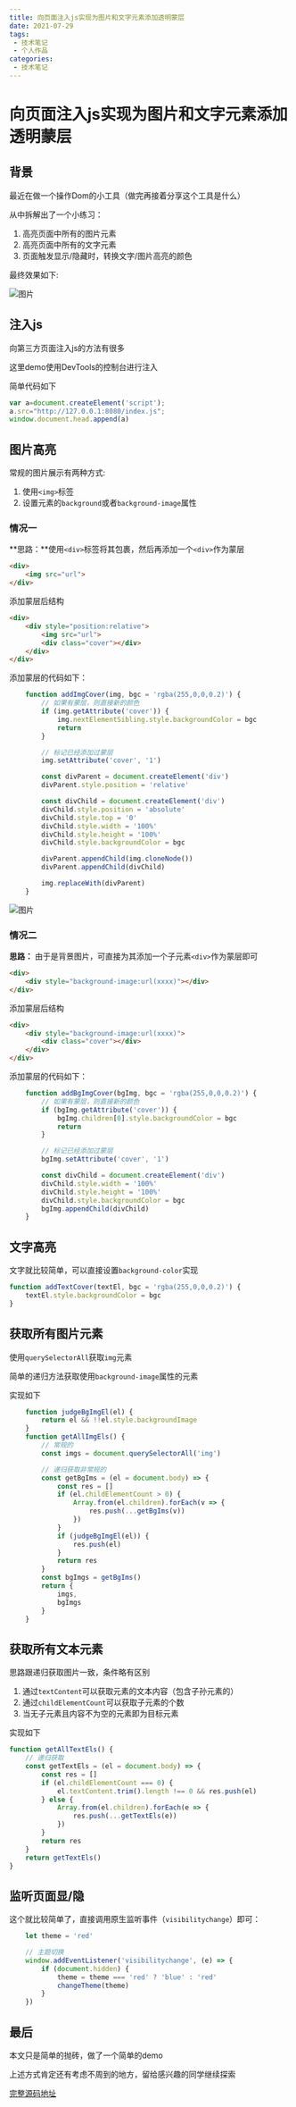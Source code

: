 ```yaml
---
title: 向页面注入js实现为图片和文字元素添加透明蒙层
date: 2021-07-29
tags:
 - 技术笔记
 - 个人作品
categories:
 - 技术笔记
---
```

# 向页面注入js实现为图片和文字元素添加透明蒙层

## 背景
最近在做一个操作Dom的小工具（做完再接着分享这个工具是什么）

从中拆解出了一个小练习：
1. 高亮页面中所有的图片元素
2. 高亮页面中所有的文字元素
3. 页面触发显示/隐藏时，转换文字/图片高亮的颜色

最终效果如下:

![图片](https://img.cdn.sugarat.top/mdImg/MTYyNzQ4NDc4NzUzMA==627484787530)

## 注入js
向第三方页面注入js的方法有很多

这里demo使用DevTools的控制台进行注入

简单代码如下
```js
var a=document.createElement('script');
a.src="http://127.0.0.1:8080/index.js";
window.document.head.append(a)
```

## 图片高亮
常规的图片展示有两种方式:
1. 使用`<img>`标签
2. 设置元素的`background`或者`background-image`属性

### 情况一
**思路：**使用`<div>`标签将其包裹，然后再添加一个`<div>`作为蒙层

```html
<div>
    <img src="url">
</div>
```

添加蒙层后结构

```html
<div>
    <div style="position:relative">
        <img src="url">
        <div class="cover"></div>
    </div>
</div>
```

添加蒙层的代码如下：
```js
    function addImgCover(img, bgc = 'rgba(255,0,0,0.2)') {
        // 如果有蒙层，则直接新的颜色
        if (img.getAttribute('cover')) {
            img.nextElementSibling.style.backgroundColor = bgc
            return
        }

        // 标记已经添加过蒙层
        img.setAttribute('cover', '1')

        const divParent = document.createElement('div')
        divParent.style.position = 'relative'

        const divChild = document.createElement('div')
        divChild.style.position = 'absolute'
        divChild.style.top = '0'
        divChild.style.width = '100%'
        divChild.style.height = '100%'
        divChild.style.backgroundColor = bgc

        divParent.appendChild(img.cloneNode())
        divParent.appendChild(divChild)

        img.replaceWith(divParent)
    }
```

![图片](https://img.cdn.sugarat.top/mdImg/MTYyNzU2OTg1NDM3NA==627569854374)

### 情况二
**思路：** 由于是背景图片，可直接为其添加一个子元素`<div>`作为蒙层即可

```html
<div>
    <div style="background-image:url(xxxx)"></div>
</div>
```

添加蒙层后结构

```html
<div>
    <div style="background-image:url(xxxx)">
        <div class="cover"></div>
    </div>
</div>
```

添加蒙层的代码如下：

```js
    function addBgImgCover(bgImg, bgc = 'rgba(255,0,0,0.2)') {
        // 如果有蒙层，则直接新的颜色
        if (bgImg.getAttribute('cover')) {
            bgImg.children[0].style.backgroundColor = bgc
            return
        }

        // 标记已经添加过蒙层
        bgImg.setAttribute('cover', '1')

        const divChild = document.createElement('div')
        divChild.style.width = '100%'
        divChild.style.height = '100%'
        divChild.style.backgroundColor = bgc
        bgImg.appendChild(divChild)
    }
```

## 文字高亮
文字就比较简单，可以直接设置`background-color`实现

```js
function addTextCover(textEl, bgc = 'rgba(255,0,0,0.2)') {
    textEl.style.backgroundColor = bgc
}
```

## 获取所有图片元素
使用`querySelectorAll`获取`img`元素

简单的递归方法获取使用`background-image`属性的元素

实现如下
```js
    function judgeBgImgEl(el) {
        return el && !!el.style.backgroundImage
    }
    function getAllImgEls() {
        // 常规的
        const imgs = document.querySelectorAll('img')

        // 递归获取非常规的
        const getBgIms = (el = document.body) => {
            const res = []
            if (el.childElementCount > 0) {
                Array.from(el.children).forEach(v => {
                    res.push(...getBgIms(v))
                })
            }
            if (judgeBgImgEl(el)) {
                res.push(el)
            }
            return res
        }
        const bgImgs = getBgIms()
        return {
            imgs,
            bgImgs
        }
    }
```

## 获取所有文本元素

思路跟递归获取图片一致，条件略有区别
1. 通过`textContent`可以获取元素的文本内容（包含子孙元素的）
2. 通过`childElementCount`可以获取子元素的个数
3. 当无子元素且内容不为空的元素即为目标元素

实现如下

```js
function getAllTextEls() {
    // 递归获取
    const getTextEls = (el = document.body) => {
        const res = []
        if (el.childElementCount === 0) {
            el.textContent.trim().length !== 0 && res.push(el)
        } else {
            Array.from(el.children).forEach(e => {
                res.push(...getTextEls(e))
            })
        }
        return res
    }
    return getTextEls()
}
```

## 监听页面显/隐
这个就比较简单了，直接调用原生监听事件（`visibilitychange`）即可：

```js
    let theme = 'red'

    // 主题切换
    window.addEventListener('visibilitychange', (e) => {
        if (document.hidden) {
            theme = theme === 'red' ? 'blue' : 'red'
            changeTheme(theme)
        }
    })
```

## 最后
本文只是简单的抛砖，做了一个简单的demo

上述方式肯定还有考虑不周到的地方，留给感兴趣的同学继续探索

[完整源码地址](https://github.com/ATQQ/demos/blob/main/test-script/index.js)

<comment/>
<tongji/>